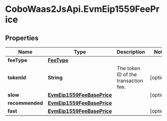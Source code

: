 # CoboWaas2JsApi.EvmEip1559FeePrice

## Properties

Name | Type | Description | Notes
------------ | ------------- | ------------- | -------------
**feeType** | [**FeeType**](FeeType.md) |  | 
**tokenId** | **String** | The token ID of the transaction fee. | [optional] 
**slow** | [**EvmEip1559FeeBasePrice**](EvmEip1559FeeBasePrice.md) |  | [optional] 
**recommended** | [**EvmEip1559FeeBasePrice**](EvmEip1559FeeBasePrice.md) |  | 
**fast** | [**EvmEip1559FeeBasePrice**](EvmEip1559FeeBasePrice.md) |  | [optional] 


